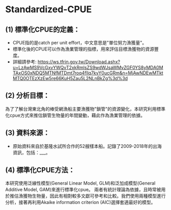 # Standardized-CPUE
## (1) 標準化CPUE的定義：
* CPUE指的是catch per unit effort，中文意思是"單位努力漁獲量"。  
* 標準化後的CPUE可以作為漁業管理的指標，用來評估目標漁獲物的資源豐度。  
* 詳細請參考: https://ws.tfrin.gov.tw/Download.ashx?u=LzAwMS9VcGxvYWQvT2xkRmlsZS9wdWJsaWMvZGF0YS8yMDA0MTAxOS0xNDQ5MTNfMTDmt7roq4fllq7kvY0ucGRm&n=MjAwNDEwMTktMTQ0OTEzXzEw5re66KuH5Zau5L2NLnBkZg%3d%3d  

## (2) 分析目標：
為了了解台灣東北角的棒受網漁船主要漁獲物"鎖管"的資源變化，本研究利用標準化cpue方式來推估鎖管生物量的年間變動，藉此作為漁業管理的依據。

## (3) 資料來源：
* 原始資料來自於基隆水試所合作的52艘樣本船。記錄了2009-2018年的出海資訊，包括：___。

## (4) 標準化CPUE方法：
本研究使用泛線性模型(General Linear Model, GLM)和泛加成模型(General Additive Model, GAM)來進行標準化cpue。
兩者有統計理論為依據，且時常被用於推估漁獲物生物量，因此有相對較多文獻可參考和比較。我們使用兩種模型進行分析，接著再利用Akaike information criterion (AIC)選擇套適最好的模型。
